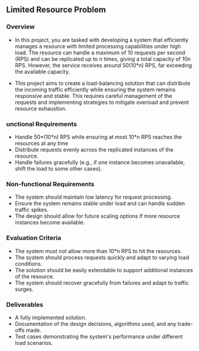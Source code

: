 ## Limited Resource Problem

### Overview

-   In this project, you are tasked with developing a system that efficiently manages a resource with limited processing capabilities under high load. The resource can handle a maximum of 10 requests per second (RPS) and can be replicated up to n times, giving a total capacity of 10n RPS. However, the service receives around 50(10\*n) RPS, far exceeding the available capacity.

-   This project aims to create a load-balancing solution that can distribute the incoming traffic efficiently while ensuring the system remains responsive and stable. This requires careful management of the requests and implementing strategies to mitigate overload and prevent resource exhaustion.

### unctional Requirements

-   Handle 50*(10*n) RPS while ensuring at most 10\*n RPS reaches the resources at any time
-   Distribute requests evenly across the replicated instances of the resource.
-   Handle failures gracefully (e.g., if one instance becomes unavailable, shift the load to some other cases).

### Non-functional Requirements

-   The system should maintain low latency for request processing.
-   Ensure the system remains stable under load and can handle sudden traffic spikes.
-   The design should allow for future scaling options if more resource instances become available.

### Evaluation Criteria

-   The system must not allow more than 10\*n RPS to hit the resources.
-   The system should process requests quickly and adapt to varying load conditions.
-   The solution should be easily extendable to support additional instances of the resource.
-   The system should recover gracefully from failures and adapt to traffic surges.

### Deliverables

-   A fully implemented solution.
-   Documentation of the design decisions, algorithms used, and any trade-offs made.
-   Test cases demonstrating the system's performance under different load scenarios.
